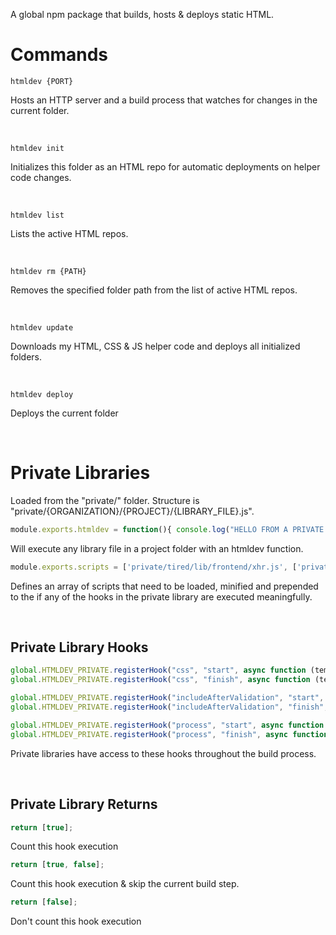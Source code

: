 A global npm package that builds, hosts & deploys static HTML.

# Commands

```htmldev {PORT}```

Hosts an HTTP server and a build process that watches for changes in the current folder.

&nbsp;

```htmldev init```

Initializes this folder as an HTML repo for automatic deployments on helper code changes.

&nbsp;

```htmldev list```

Lists the active HTML repos.

&nbsp;

```htmldev rm {PATH}```

Removes the specified folder path from the list of active HTML repos.

&nbsp;

```htmldev update```

Downloads my HTML, CSS & JS helper code and deploys all initialized folders.

&nbsp;

```htmldev deploy```

Deploys the current folder

&nbsp;

# Private Libraries
Loaded from the "private/" folder. Structure is "private/{ORGANIZATION}/{PROJECT}/{LIBRARY_FILE}.js".
```javascript
module.exports.htmldev = function(){ console.log("HELLO FROM A PRIVATE LIBRARY") };
```
Will execute any library file in a project folder with an htmldev function.

```javascript
module.exports.scripts = ['private/tired/lib/frontend/xhr.js', ['private/tired/lib/frontend/load.js', 50]];
```
Defines an array of scripts that need to be loaded, minified and prepended to the <head> if any of the hooks in the private library are executed meaningfully.

&nbsp;

## Private Library Hooks
```javascript
global.HTMLDEV_PRIVATE.registerHook("css", "start", async function (template, node, contents, FILE_PATH, PARENT_PATH) {});
global.HTMLDEV_PRIVATE.registerHook("css", "finish", async function (template, node, contents, FILE_PATH, PARENT_PATH) {});

global.HTMLDEV_PRIVATE.registerHook("includeAfterValidation", "start", async function (parsed, RELATIVE_FILE_PATH) {});
global.HTMLDEV_PRIVATE.registerHook("includeAfterValidation", "finish", async function (parsed, RELATIVE_FILE_PATH) {});

global.HTMLDEV_PRIVATE.registerHook("process", "start", async function (parsed, RELATIVE_FILE_PATH) {});
global.HTMLDEV_PRIVATE.registerHook("process", "finish", async function (parsed, RELATIVE_FILE_PATH) {});
```
Private libraries have access to these hooks throughout the build process.

&nbsp;

## Private Library Returns
``` javascript
return [true];
```
Count this hook execution

``` javascript
return [true, false];
```
Count this hook execution & skip the current build step.

``` javascript
return [false];
```
Don't count this hook execution